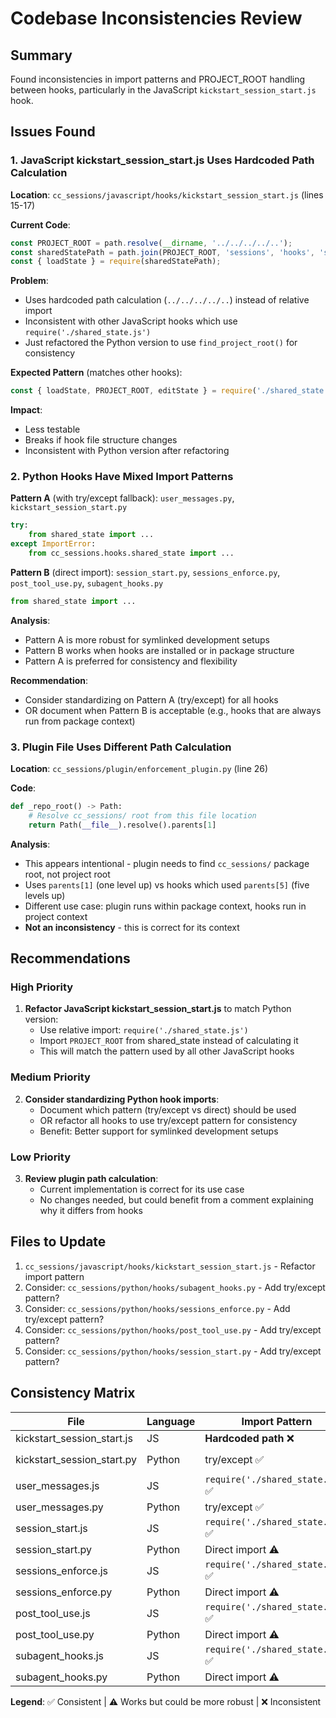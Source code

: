 # Codebase Inconsistencies Review

## Summary

Found inconsistencies in import patterns and PROJECT_ROOT handling between hooks, particularly in the JavaScript `kickstart_session_start.js` hook.

## Issues Found

### 1. JavaScript kickstart_session_start.js Uses Hardcoded Path Calculation

**Location**: `cc_sessions/javascript/hooks/kickstart_session_start.js` (lines 15-17)

**Current Code**:
```javascript
const PROJECT_ROOT = path.resolve(__dirname, '../../../../..');
const sharedStatePath = path.join(PROJECT_ROOT, 'sessions', 'hooks', 'shared_state.js');
const { loadState } = require(sharedStatePath);
```

**Problem**: 
- Uses hardcoded path calculation (`../../../../..`) instead of relative import
- Inconsistent with other JavaScript hooks which use `require('./shared_state.js')`
- Just refactored the Python version to use `find_project_root()` for consistency

**Expected Pattern** (matches other hooks):
```javascript
const { loadState, PROJECT_ROOT, editState } = require('./shared_state.js');
```

**Impact**: 
- Less testable
- Breaks if hook file structure changes
- Inconsistent with Python version after refactoring

### 2. Python Hooks Have Mixed Import Patterns

**Pattern A** (with try/except fallback): `user_messages.py`, `kickstart_session_start.py`
```python
try:
    from shared_state import ...
except ImportError:
    from cc_sessions.hooks.shared_state import ...
```

**Pattern B** (direct import): `session_start.py`, `sessions_enforce.py`, `post_tool_use.py`, `subagent_hooks.py`
```python
from shared_state import ...
```

**Analysis**:
- Pattern A is more robust for symlinked development setups
- Pattern B works when hooks are installed or in package structure
- Pattern A is preferred for consistency and flexibility

**Recommendation**: 
- Consider standardizing on Pattern A (try/except) for all hooks
- OR document when Pattern B is acceptable (e.g., hooks that are always run from package context)

### 3. Plugin File Uses Different Path Calculation

**Location**: `cc_sessions/plugin/enforcement_plugin.py` (line 26)

**Code**:
```python
def _repo_root() -> Path:
    # Resolve cc_sessions/ root from this file location
    return Path(__file__).resolve().parents[1]
```

**Analysis**: 
- This appears intentional - plugin needs to find `cc_sessions/` package root, not project root
- Uses `parents[1]` (one level up) vs hooks which used `parents[5]` (five levels up)
- Different use case: plugin runs within package context, hooks run in project context
- **Not an inconsistency** - this is correct for its context

## Recommendations

### High Priority

1. **Refactor JavaScript kickstart_session_start.js** to match Python version:
   - Use relative import: `require('./shared_state.js')`
   - Import `PROJECT_ROOT` from shared_state instead of calculating it
   - This will match the pattern used by all other JavaScript hooks

### Medium Priority

2. **Consider standardizing Python hook imports**:
   - Document which pattern (try/except vs direct) should be used
   - OR refactor all hooks to use try/except pattern for consistency
   - Benefit: Better support for symlinked development setups

### Low Priority

3. **Review plugin path calculation**:
   - Current implementation is correct for its use case
   - No changes needed, but could benefit from a comment explaining why it differs from hooks

## Files to Update

1. `cc_sessions/javascript/hooks/kickstart_session_start.js` - Refactor import pattern
2. Consider: `cc_sessions/python/hooks/subagent_hooks.py` - Add try/except pattern?
3. Consider: `cc_sessions/python/hooks/sessions_enforce.py` - Add try/except pattern?
4. Consider: `cc_sessions/python/hooks/post_tool_use.py` - Add try/except pattern?
5. Consider: `cc_sessions/python/hooks/session_start.py` - Add try/except pattern?

## Consistency Matrix

| File | Language | Import Pattern | PROJECT_ROOT Source |
|------|----------|----------------|---------------------|
| kickstart_session_start.js | JS | **Hardcoded path** ❌ | Calculated ❌ |
| kickstart_session_start.py | Python | try/except ✅ | `shared_state.find_project_root()` ✅ |
| user_messages.js | JS | `require('./shared_state.js')` ✅ | From shared_state ✅ |
| user_messages.py | Python | try/except ✅ | From shared_state ✅ |
| session_start.js | JS | `require('./shared_state.js')` ✅ | From shared_state ✅ |
| session_start.py | Python | Direct import ⚠️ | From shared_state ✅ |
| sessions_enforce.js | JS | `require('./shared_state.js')` ✅ | From shared_state ✅ |
| sessions_enforce.py | Python | Direct import ⚠️ | From shared_state ✅ |
| post_tool_use.js | JS | `require('./shared_state.js')` ✅ | From shared_state ✅ |
| post_tool_use.py | Python | Direct import ⚠️ | From shared_state ✅ |
| subagent_hooks.js | JS | `require('./shared_state.js')` ✅ | From shared_state ✅ |
| subagent_hooks.py | Python | Direct import ⚠️ | From shared_state ✅ |

**Legend**: ✅ Consistent | ⚠️ Works but could be more robust | ❌ Inconsistent


